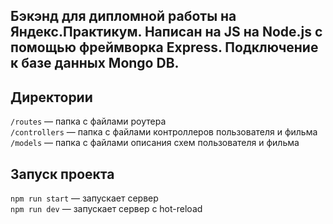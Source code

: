 

## Бэкэнд для дипломной работы на Яндекс.Практикум. Написан на JS на Node.js с помощью фреймворка Express. Подключение к базе данных Mongo DB.



## Директории

`/routes` — папка с файлами роутера  
`/controllers` — папка с файлами контроллеров пользователя и фильма  
`/models` — папка с файлами описания схем пользователя и фильма
  


## Запуск проекта

`npm run start` — запускает сервер   
`npm run dev` — запускает сервер с hot-reload





